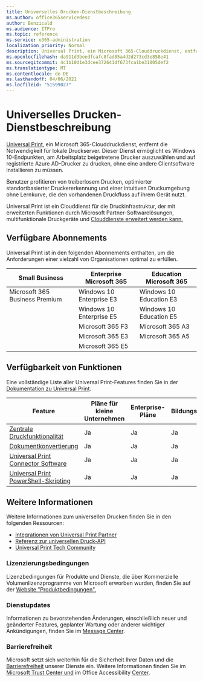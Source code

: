 ```yaml
---
title: Universelles Drucken-Dienstbeschreibung
ms.author: office365servicedesc
author: Benzicald
ms.audience: ITPro
ms.topic: reference
ms.service: o365-administration
localization_priority: Normal
description: Universal Print, ein Microsoft 365-Clouddruckdienst, entferne die Notwendigkeit für lokale Druckserver.
ms.openlocfilehash: da911d3beedfcafc8fad85a4d2d273cd3e858e41
ms.sourcegitcommit: 4c1b10d1e3dcee372641df673fca1be31005def2
ms.translationtype: MT
ms.contentlocale: de-DE
ms.lasthandoff: 04/06/2021
ms.locfileid: "51599027"
---
```

# <a name="universal-print-service-description"></a>Universelles Drucken-Dienstbeschreibung

[Universal Print](https://www.microsoft.com/microsoft-365/windows/universal-print), ein Microsoft 365-Clouddruckdienst, entfernt die Notwendigkeit für lokale Druckserver. Dieser Dienst ermöglicht es Windows 10-Endpunkten, am Arbeitsplatz beigetretene Drucker auszuwählen und auf registrierte Azure AD-Drucker zu drucken, ohne eine andere Clientsoftware installieren zu müssen.

Benutzer profitieren von treiberlosem Drucken, optimierter standortbasierter Druckererkennung und einer intuitiven Druckumgebung ohne Lernkurve, die den vorhandenen Druckfluss auf ihrem Gerät nutzt.

Universal Print ist ein Clouddienst für die Druckinfrastruktur, der mit erweiterten Funktionen durch Microsoft Partner-Softwarelösungen, multifunktionale Druckgeräte und [Clouddienste erweitert werden kann.](/universal-print/fundamentals/universal-print-partner-integrations)

## <a name="available-subscriptions"></a>Verfügbare Abonnements

Universal Print ist in den folgenden Abonnements enthalten, um die Anforderungen einer vielzahl von Organisationen optimal zu erfüllen.

| Small Business                 | Enterprise Microsoft 365     | Education Microsoft 365 |
|--------------------------------|------------------------------|-------------------------|
| Microsoft 365 Business Premium | Windows 10 Enterprise E3     | Windows 10 Education E3 |
|                                | Windows 10 Enterprise E5     | Windows 10 Education E5 |
|                                | Microsoft 365 F3             | Microsoft 365 A3        |
|                                | Microsoft 365 E3             | Microsoft 365 A5        |
|                                | Microsoft 365 E5             |                         |

## <a name="feature-availability"></a>Verfügbarkeit von Funktionen

Eine vollständige Liste aller Universal Print-Features finden Sie in der [Dokumentation zu Universal Print](/universal-print/).

| Feature                                  | Pläne für kleine Unternehmen | Enterprise-Pläne | Bildungspläne |
|------------------------------------------|----------------------|------------------|-----------------|
| [Zentrale Druckfunktionalität](/universal-print/)             | Ja                  | Ja              | Ja             |
| [Dokumentkonvertierung](/universal-print/fundamentals/universal-print-document-conversion)                  | Ja                  | Ja              | Ja             |
| [Universal Print Connector Software](/universal-print/fundamentals/universal-print-connector-overview)   | Ja                  | Ja              | Ja             |
| [Universal Print PowerShell-Skripting](/universal-print/fundamentals/universal-print-powershell) | Ja                  | Ja              | Ja             |

## <a name="learn-more"></a>Weitere Informationen

Weitere Informationen zum universellen Drucken finden Sie in den folgenden Ressourcen:

- [Integrationen von Universal Print Partner](/universal-print/fundamentals/universal-print-partner-integrations)
- [Referenz zur universellen Druck-API](/graph/universal-print-concept-overview)
- [Universal Print Tech Community](https://techcommunity.microsoft.com/t5/universal-print/ct-p/UniversalPrint)

### <a name="licensing-terms"></a>Lizenzierungsbedingungen

Lizenzbedingungen für Produkte und Dienste, die über Kommerzielle Volumenlizenzprogramme von Microsoft erworben wurden, finden Sie auf der [Website "Produktbedingungen".](https://www.microsoft.com/licensing/terms/) 

### <a name="service-updates"></a>Dienstupdates

Informationen zu bevorstehenden Änderungen, einschließlich neuer und geänderter Features, geplanter Wartung oder anderer wichtiger Ankündigungen, finden Sie im [Message Center](/microsoft-365/admin/manage/message-center).

### <a name="accessibility"></a>Barrierefreiheit

Microsoft setzt sich weiterhin für die Sicherheit Ihrer Daten und die [Barrierefreiheit](https://www.microsoft.com/trust-center/compliance/accessibility) unserer Dienste ein. Weitere Informationen finden Sie im [Microsoft Trust Center und](https://www.microsoft.com/trust-center) im Office Accessibility [Center](https://support.microsoft.com/topic/office-accessibility-center-resources-for-people-with-disabilities-ecab0fcf-d143-4fe8-a2ff-6cd596bddc6d).